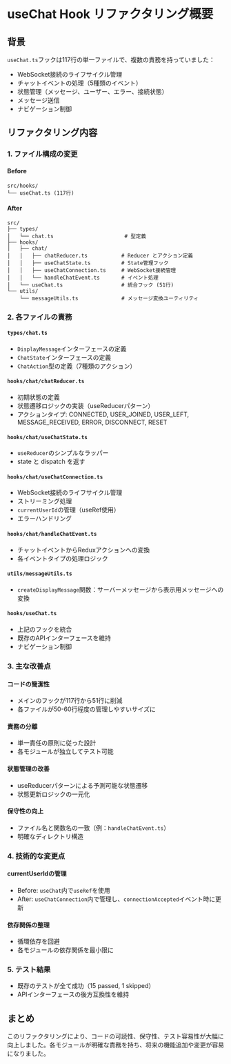 # useChat Hook リファクタリング概要

## 背景
`useChat.ts`フックは117行の単一ファイルで、複数の責務を持っていました：
- WebSocket接続のライフサイクル管理
- チャットイベントの処理（5種類のイベント）
- 状態管理（メッセージ、ユーザー、エラー、接続状態）
- メッセージ送信
- ナビゲーション制御

## リファクタリング内容

### 1. ファイル構成の変更

#### Before
```
src/hooks/
└── useChat.ts (117行)
```

#### After
```
src/
├── types/
│   └── chat.ts                       # 型定義
├── hooks/
│   ├── chat/
│   │   ├── chatReducer.ts           # Reducer とアクション定義
│   │   ├── useChatState.ts          # State管理フック
│   │   ├── useChatConnection.ts     # WebSocket接続管理
│   │   └── handleChatEvent.ts       # イベント処理
│   └── useChat.ts                   # 統合フック (51行)
└── utils/
    └── messageUtils.ts              # メッセージ変換ユーティリティ
```

### 2. 各ファイルの責務

#### `types/chat.ts`
- `DisplayMessage`インターフェースの定義
- `ChatState`インターフェースの定義
- `ChatAction`型の定義（7種類のアクション）

#### `hooks/chat/chatReducer.ts`
- 初期状態の定義
- 状態遷移ロジックの実装（useReducerパターン）
- アクションタイプ: CONNECTED, USER_JOINED, USER_LEFT, MESSAGE_RECEIVED, ERROR, DISCONNECT, RESET

#### `hooks/chat/useChatState.ts`
- `useReducer`のシンプルなラッパー
- state と dispatch を返す

#### `hooks/chat/useChatConnection.ts`
- WebSocket接続のライフサイクル管理
- ストリーミング処理
- `currentUserId`の管理（useRef使用）
- エラーハンドリング

#### `hooks/chat/handleChatEvent.ts`
- チャットイベントからReduxアクションへの変換
- 各イベントタイプの処理ロジック

#### `utils/messageUtils.ts`
- `createDisplayMessage`関数：サーバーメッセージから表示用メッセージへの変換

#### `hooks/useChat.ts`
- 上記のフックを統合
- 既存のAPIインターフェースを維持
- ナビゲーション制御

### 3. 主な改善点

#### コードの簡潔性
- メインのフックが117行から51行に削減
- 各ファイルが50-60行程度の管理しやすいサイズに

#### 責務の分離
- 単一責任の原則に従った設計
- 各モジュールが独立してテスト可能

#### 状態管理の改善
- useReducerパターンによる予測可能な状態遷移
- 状態更新ロジックの一元化

#### 保守性の向上
- ファイル名と関数名の一致（例：`handleChatEvent.ts`）
- 明確なディレクトリ構造

### 4. 技術的な変更点

#### currentUserIdの管理
- Before: `useChat`内で`useRef`を使用
- After: `useChatConnection`内で管理し、`connectionAccepted`イベント時に更新

#### 依存関係の整理
- 循環依存を回避
- 各モジュールの依存関係を最小限に

### 5. テスト結果
- 既存のテストが全て成功（15 passed, 1 skipped）
- APIインターフェースの後方互換性を維持

## まとめ
このリファクタリングにより、コードの可読性、保守性、テスト容易性が大幅に向上しました。各モジュールが明確な責務を持ち、将来の機能追加や変更が容易になりました。